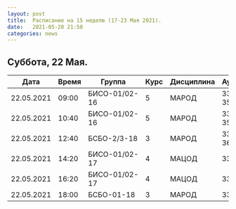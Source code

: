 ```yaml
---
layout: post
title:  Расписание на 15 неделю (17-23 Мая 2021).
date:   2021-05-20 21:50
categories: news
---
```


## Суббота, 22 Мая.

| Дата          | Время   | Группа        | Курс | Дисциплина  | Аудитория  | Материалы |
| ------------- | ------- | ------------- | ---- | ----------- | ---------- | --------- |
|22.05.2021     |09:00    |БИСО-01/02-16  |5     |МАРОД        |334 либо 358| [Colab](https://colab.research.google.com/drive/1ULpGfooxmPZKcbEwNesZmgqs0JSWLL5G?usp=sharing) |
|22.05.2021     |10:40    |БИСО-01/02-16  |5     |МАРОД        |334 либо 358|           |
|22.05.2021     |12:40    |БСБО-2/3-18    |3     |МАРОД        |334 либо 369|           |
|22.05.2021     |14:20    |БИСО-01/02-17  |4     |МАЦОД        |334         |           |
|22.05.2021     |16:20    |БИСО-01/02-17  |4     |МАЦОД        |334         |           |
|22.05.2021     |18:00    |БСБО-01-18     |3     |МАРОД        |334         |           |

